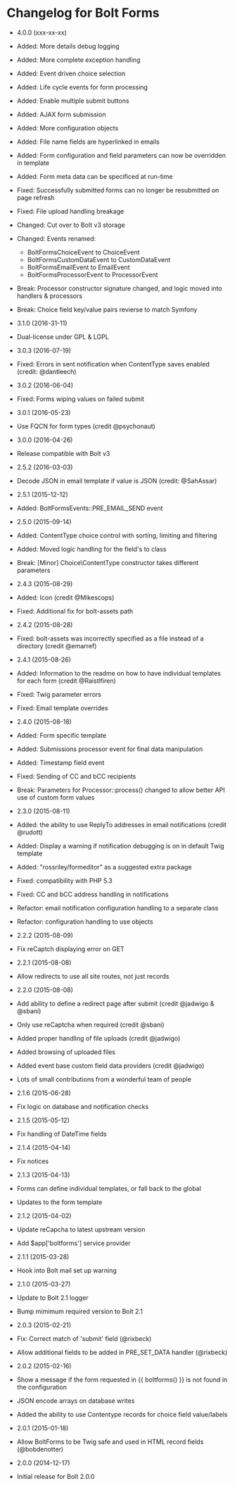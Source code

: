 # Changelog for Bolt Forms

* 4.0.0 (xxx-xx-xx)
 * Added: More details debug logging
 * Added: More complete exception handling
 * Added: Event driven choice selection
 * Added: Life cycle events for form processing
 * Added: Enable multiple submit buttons
 * Added: AJAX form submission
 * Added: More configuration objects
 * Added: File name fields are hyperlinked in emails
 * Added: Form configuration and field parameters can now be overridden in template
 * Added: Form meta data can be specificed at run-time
 * Fixed: Successfully submitted forms can no longer be resubmitted on page refresh
 * Fixed: File upload handling breakage
 * Changed: Cut over to Bolt v3 storage
 * Changed: Events renamed:
   * BoltFormsChoiceEvent to ChoiceEvent
   * BoltFormsCustomDataEvent to CustomDataEvent
   * BoltFormsEmailEvent to EmailEvent
   * BoltFormsProcessorEvent to ProcessorEvent
 * Break: Processor constructor signature changed, and logic moved into handlers & processors
 * Break: Choice field key/value pairs revierse to match Symfony

* 3.1.0 (2016-31-11)
 * Dual-license under GPL & LGPL

* 3.0.3 (2016-07-19)
 * Fixed: Errors in sent notification when ContentType saves enabled (credit: @dantleech)

* 3.0.2 (2016-06-04)
 * Fixed: Forms wiping values on failed submit

* 3.0.1 (2016-05-23)
 * Use FQCN for form types (credit @psychonaut)

* 3.0.0 (2016-04-26)
 * Release compatible with Bolt v3

* 2.5.2 (2016-03-03)
 * Decode JSON in email template if value is JSON (credit: @SahAssar)

* 2.5.1 (2015-12-12)
 * Added: BoltFormsEvents::PRE_EMAIL_SEND event

* 2.5.0 (2015-09-14)
 * Added: ContentType choice control with sorting, limiting and filtering
 * Added: Moved logic handling for the field's to class
 * Break: [Minor] Choice\ContentType constructor takes different parameters

* 2.4.3 (2015-08-29)
 * Added: Icon (credit @Mikescops)
 * Fixed: Additional fix for bolt-assets path

* 2.4.2 (2015-08-28)
 * Fixed: bolt-assets was incorrectly specified as a file instead of a directory (credit @emarref)

* 2.4.1 (2015-08-26)
 * Added: Information to the readme on how to have individual templates for each form (credit @Raistlfiren)
 * Fixed: Twig parameter errors
 * Fixed: Email template overrides

* 2.4.0 (2015-08-18)
 * Added: Form specific template 
 * Added: Submissions processor event for final data manipulation
 * Added: Timestamp field event
 * Fixed: Sending of CC and bCC recipients
 * Break: Parameters for Processor::process() changed to allow better API use of custom form values

* 2.3.0 (2015-08-11)
 * Added: the ability to use ReplyTo addresses in email notifications (credit @rudott)
 * Added: Display a warning if notification debugging is on in default Twig template 
 * Added: "rossriley/formeditor" as a suggested extra package
 * Fixed: compatibility with PHP 5.3
 * Fixed: CC and bCC address handling in notifications
 * Refactor: email notification configuration handling to a separate class
 * Refactor: configuration handling to use objects

* 2.2.2 (2015-08-09)
 * Fix reCaptch displaying error on GET
 
* 2.2.1 (2015-08-08)
 * Allow redirects to use all site routes, not just records

* 2.2.0 (2015-08-08)

 * Add ability to define a redirect page after submit (credit @jadwigo & @sbani)
 * Only use reCaptcha when required (credit @sbani)
 * Added proper handling of file uploads (credit @jadwigo)
 * Added browsing of uploaded files
 * Added event base custom field data providers (credit @jadwigo)
 * Lots of small contributions from a wonderful team of people
 
* 2.1.6 (2015-06-28)

 * Fix logic on database and notification checks

* 2.1.5 (2015-05-12)

 * Fix handling of DateTime fields

* 2.1.4 (2015-04-14)

 * Fix notices

* 2.1.3 (2015-04-13)

 * Forms can define individual templates, or fall back to the global
 * Updates to the form template 

* 2.1.2 (2015-04-02)

 * Update reCapcha to latest upstream version
 * Add $app['boltforms'] service provider
 
* 2.1.1 (2015-03-28)

 * Hook into Bolt mail set up warning

* 2.1.0 (2015-03-27)

 * Update to Bolt 2.1 logger
 * Bump mimimum required version to Bolt 2.1

* 2.0.3 (2015-02-21)

 * Fix: Correct match of 'submit' field (@rixbeck)
 * Allow additional fields to be added in PRE_SET_DATA handler (@rixbeck)

* 2.0.2 (2015-02-16)

 * Show a message if the form requested in {{ boltforms() }} is not found in the configuration
 * JSON encode arrays on database writes
 * Added the ability to use Contentype records for choice field value/labels

* 2.0.1 (2015-01-18)

 * Allow BoltForms to be Twig safe and used in HTML record fields (@bobdenotter)

* 2.0.0 (2014-12-17)

 * Initial release for Bolt 2.0.0
